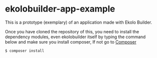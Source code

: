 # ekolobuilder-app-example

This is a prototype (exemplary) of an application made with Ekolo Builder.

Once you have cloned the repository of this, you need to install the dependency modules, even ekolobuilder itself by typing the command below and make sure you install composer, If not go to [Composer](https://getcomposer.org/)

```bash
$ composer install
```